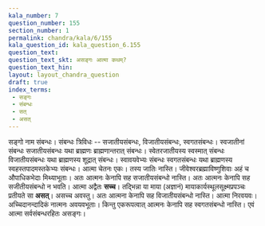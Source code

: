 ```yaml
---
kala_number: 7
question_number: 155
section_number: 1
permalink: chandra/kala/6/155
kala_question_id: kala_question_6.155
question_text: 
question_text_skt: असङ्गः आत्मा कथम्?
question_text_hin: 
layout: layout_chandra_question
draft: true
index_terms:
 - सङ्गः
 - संबन्धः
 - सत्
 - असत्
---
```


<!-- skt-start -->
सङ्गो नाम संबन्धः। संबन्धः त्रिविधः -- सजातीयसंबन्धः, विजातीयसंबन्धः, स्वगतसंबन्धः। स्वजातीनां संबन्धः सजातीयसंबन्धः यथा ब्राह्मणः ब्राह्मणान्तरात् संबन्धः। स्वेतरजातीयस्य स्वस्मात् संबन्धः विजातीयसंबन्धः यथा ब्राह्मणस्य शूद्रात् संबन्धः। स्वावयवेभ्यः संबन्धः स्वगतसंबन्धः यथा ब्राह्मणस्य स्वहस्तपादमस्तकेभ्यः संबन्धः।
आत्मा चेतनः एकः। तस्य जातिः नास्ति। जीवेश्वरब्रह्माविष्णुशिवाः अहं च औपाधिकभेदाः मिथ्याभूताः। अतः आत्मनः केनापि सह सजातीयसंबन्धो नास्ति। अतः आत्मनः केनापि सह सजीतीयसंबन्धो न भवति। 
आत्मा अद्वैतः **सच्च**। तद्भिन्ना या माया (अज्ञानं) मायाकार्यस्थूलसूक्ष्मप्रपञ्चः प्रतीयते सा **असत्**। असच्च अवस्तु। अतः आत्मना केनापि सह विजातीयसंबन्धो नास्ति। 
आत्मा निरवयवः। अच्चिदानन्दादिकं नात्मनः अवयवभूताः। किन्तु एकरूपत्वात् आत्मनः केनापि सह स्वगतसंबन्धो नास्ति। 
एवं आत्मा सर्वसंबन्धरहितः असङ्गः।
<!-- skt-end -->

<!-- eng-start -->
<!-- eng-end -->

